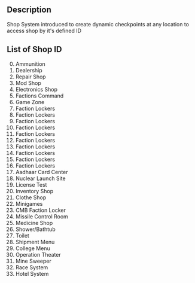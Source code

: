 ## Description
Shop System introduced to create dynamic checkpoints at any location to access shop by it's defined ID

## List of Shop ID

0. Ammunition
0. Dealership
0. Repair Shop
0. Mod Shop
0. Electronics Shop
0. Factions Command
0. Game Zone
0. Faction Lockers
0. Faction Lockers
0. Faction Lockers
0. Faction Lockers
0. Faction Lockers
0. Faction Lockers
0. Faction Lockers
0. Faction Lockers
0. Faction Lockers
0. Faction Lockers
0. Aadhaar Card Center
0. Nuclear Launch Site
0. License Test
0. Inventory Shop
0. Clothe Shop
0. Minigames
0. CMB Faction Locker
0. Missile Control Room
0. Medicine Shop
0. Shower/Bathtub
0. Toilet
0. Shipment Menu
0. College Menu
0. Operation Theater
0. Mine Sweeper
0. Race System
0. Hotel System